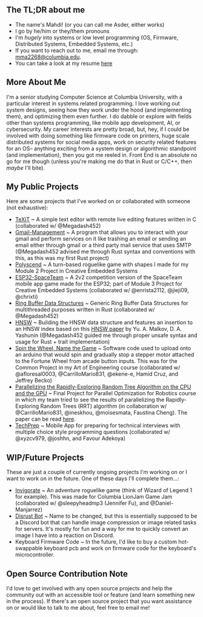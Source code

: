 <!--
**asder8215/asder8215** is a ✨ _special_ ✨ repository because its `README.md` (this file) appears on your GitHub profile.

Here are some ideas to get you started:

- 🔭 I’m currently working on ...
- 🌱 I’m currently learning ...
- 👯 I’m looking to collaborate on ...
- 🤔 I’m looking for help with ...
- 💬 Ask me about ...
- 📫 How to reach me: ...
- 😄 Pronouns: ...
- ⚡ Fun fact: ...
-->

## The TL;DR about me
- The name's Mahdi! (or you can call me Asder, either works)
- I go by he/him or they/them pronouns
- I'm *hugely* into systems or low level programming (OS, Firmware, Distributed Systems, Embedded Systems, etc.)
- If you want to reach out to me, email me through: mma2268@columbia.edu.
- You can take a look at my resume [here](https://github.com/asder8215/asder8215/blob/master/Mahdi%20Ali-Raihan's%20Resume.pdf)

## More About Me
I'm a senior studying Computer Science at Columbia University, with a particular interest in systems related programming. I love working out system designs, seeing how they work under the hood (and implementing them), and optimizing them even further. I do dabble or explore with fields other than systems programming, like mobile app development, AI, or cybersecurity. My career interests are pretty broad, but, hey, if I could be involved with doing something like firmware code on printers, huge scale distributed systems for social media apps, work on security related features for an OS– anything exciting from a system design or algorithmic standpoint (and implementation), then you got me reeled in. Front End is an absolute no go for me though (unless you're making me do that in Rust or C/C++, then *maybe* I'll bite).

## My Public Projects
Here are some projects that I've worked on or collaborated with someone (not exhaustive):
- [TeXiT](https://github.com/asder8215/TeXiT) ~ A simple text editor with remote live editing features written in C (collaborated w/ @Megadash452)
- [Gmail-Management](https://github.com/asder8215/gmail-management) ~ A program that allows you to interact with your gmail and perform services on it like trashing an email or sending an email either through gmail or a third party mail service that uses SMTP (@Megadash452 advised me through Rust syntax and conventions with this, as this was my first Rust project)
- [Polyscend](https://github.com/asder8215/Polyscend) ~ A turn-based roguelike game with shapes I made for my Module 2 Project in Creative Embedded Systems
- [ESP32-SpaceTeam](https://github.com/asder8215/ESP32-SpaceTeam) ~ A 2v2 competition version of the SpaceTeam mobile app game made for the ESP32; part of Module 3 Project for Creative Embedded Systems (collaborated w/ @enrista2112, @jieji09, @chrixti)
- [Ring Buffer Data Structures](https://github.com/asder8215/Generic-Ring-Buffer-Data-Structures) ~ Generic Ring Buffer Data Structures for multithreaded purposes written in Rust (collaborated w/ @Megadash452)
- [HNSW](https://github.com/asder8215/HNSW) ~ Building the HNSW data structure and features an insertion to an HNSW index based on this [HNSW paper](https://arxiv.org/pdf/1603.09320) by Yu. A. Malkov, D. A. Yashunin (@Megadash452 guided me through proper unsafe syntax and usage for Rust + trait implementation)
- [Spin the Wheel, Name the Game](https://github.com/asder8215/Arduino-Fortune-Wheel-Game) ~ Software code used to upload onto an arduino that would spin and gradually stop a stepper motor attached to the Fortune Wheel from arcade button inputs. This was for the Common Project in my Art of Engineering course (collaborated w/ @afloresal0003, @CarrilloMario831, @ekene-e, Hamid Cruz, and Jeffrey Becko)
- [Parallelizing the Rapidly-Exploring Random Tree Algorithm on the CPU and the GPU](https://github.com/asder8215/POfR-Final-Project) ~ Final Project for Parallel Optimization for Robotics course in which my team tried to see the results of parallelizing the Rapidly-Exploring Random Trees (RRT) algorithm (in collaboration w/ @CarrilloMario831, @ineskhou, @moisesmata, Faustina Cheng). The paper can be read [here](https://github.com/asder8215/asder8215/blob/master/Robotics_Paper.pdf).
- [TechPrep](https://github.com/asder8215/TechPrep) ~ Mobile App for preparing for technical interviews with multiple choice style programming questions (collaborated w/ @xyzcv979, @joshhn, and Favour Adekoya)

## WIP/Future Projects
These are just a couple of currently ongoing projects I'm working on or I want to work on in the future. One of these days I'll complete them...:
- [Invigorate](https://github.com/asder8215/Invigorate) ~ An adventure roguelike game (think of Wizard of Legend 1 for example). This was made for Columbia LionJam Game Jam (collaborated w/ @sleepyheadmp3 (Jennifer Fu), and @Daniel-Manjarrez)
- [Disrust Bot](https://github.com/asder8215/Disrust-Bot) ~ Name to be changed, but this is essentially supposed to be a Discord bot that can handle image compression or image related tasks for servers. It's mostly for fun and a way for me to quickly convert an image I have into a reaction on Discord.
- Keyboard Firmware Code ~ In the future, I'd like to buy a custom hot-swappable keyboard pcb and work on firmware code for the keyboard's microcontroller.

## Open Source Contribution Note
I'd love to get involved with any open source projects and help the community out with an accessible tool or feature (and learn something new in the process). If there's an open source project that you want assistance on or would like to talk to me about, feel free to email me!
